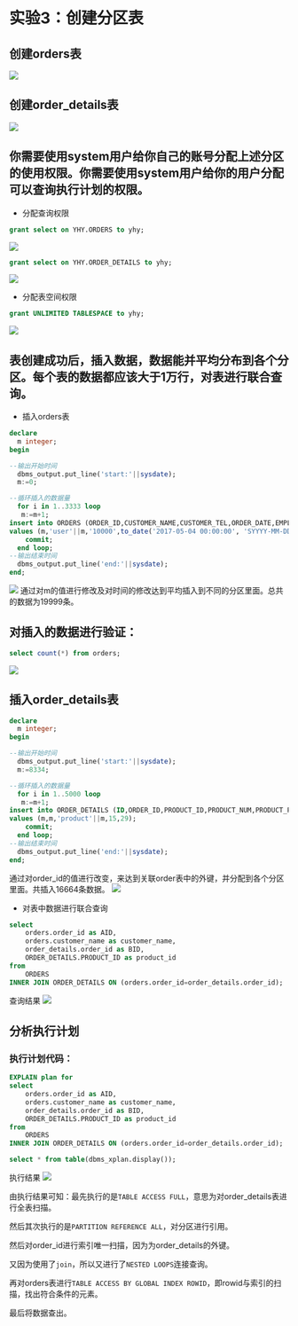 # 实验3：创建分区表

##  创建orders表
![](https://github.com/ybyhy/Oracle/blob/master/test3/1.png)

## 创建order_details表
![](https://github.com/ybyhy/Oracle/blob/master/test3/2.png)

## 你需要使用system用户给你自己的账号分配上述分区的使用权限。你需要使用system用户给你的用户分配可以查询执行计划的权限。
- 分配查询权限
```sql
grant select on YHY.ORDERS to yhy;
```
![](https://github.com/ybyhy/Oracle/blob/master/test3/3.png)
```sql
grant select on YHY.ORDER_DETAILS to yhy;
```
![](https://github.com/ybyhy/Oracle/blob/master/test3/4.png)
- 分配表空间权限
```sql
grant UNLIMITED TABLESPACE to yhy;
```
![](https://github.com/ybyhy/Oracle/blob/master/test3/5.png)

## 表创建成功后，插入数据，数据能并平均分布到各个分区。每个表的数据都应该大于1万行，对表进行联合查询。
- 插入orders表
```sql
declare 
  m integer; 
begin 

--输出开始时间 
  dbms_output.put_line('start:'||sysdate); 
  m:=0;

--循环插入的数据量 
  for i in 1..3333 loop 
   m:=m+1; 
insert into ORDERS (ORDER_ID,CUSTOMER_NAME,CUSTOMER_TEL,ORDER_DATE,EMPLOYEE_ID,DISCOUNT,TRADE_RECEIVABLE) 
values (m,'user'||m,'10000',to_date('2017-05-04 00:00:00', 'SYYYY-MM-DD HH24:MI:SS'),001,15,29);
    commit; 
  end loop; 
--输出结束时间 
  dbms_output.put_line('end:'||sysdate); 
end;
```
![](https://github.com/ybyhy/Oracle/blob/master/test3/6.png)
通过对m的值进行修改及对时间的修改达到平均插入到不同的分区里面。总共的数据为19999条。

## 对插入的数据进行验证：
```sql
select count(*) from orders;
```
![](https://github.com/ybyhy/Oracle/blob/master/test3/7.png)
## 插入order_details表
```sql
declare 
  m integer; 
begin 

--输出开始时间 
  dbms_output.put_line('start:'||sysdate); 
  m:=8334;

--循环插入的数据量 
  for i in 1..5000 loop 
   m:=m+1; 
insert into ORDER_DETAILS (ID,ORDER_ID,PRODUCT_ID,PRODUCT_NUM,PRODUCT_PRICE) 
values (m,m,'product'||m,15,29);
    commit; 
  end loop; 
--输出结束时间 
  dbms_output.put_line('end:'||sysdate); 
end;
```
通过对order_id的值进行改变，来达到关联order表中的外键，并分配到各个分区里面。共插入16664条数据。
![](https://github.com/ybyhy/Oracle/blob/master/test3/8.png)
- 对表中数据进行联合查询
```sql
select 
    orders.order_id as AID,
    orders.customer_name as customer_name,
    order_details.order_id as BID,
    ORDER_DETAILS.PRODUCT_ID as product_id
from
    ORDERS
INNER JOIN ORDER_DETAILS ON (orders.order_id=order_details.order_id);
```
查询结果
![](https://github.com/ybyhy/Oracle/blob/master/test3/9.png)
## 分析执行计划
### 执行计划代码：
```sql
EXPLAIN plan for
select 
    orders.order_id as AID,
    orders.customer_name as customer_name,
    order_details.order_id as BID,
    ORDER_DETAILS.PRODUCT_ID as product_id
from
    ORDERS
INNER JOIN ORDER_DETAILS ON (orders.order_id=order_details.order_id);

select * from table(dbms_xplan.display());
```
执行结果
![](https://github.com/ybyhy/Oracle/blob/master/test3/10.png)

由执行结果可知：最先执行的是`TABLE ACCESS FULL`，意思为对order_details表进行全表扫描。

然后其次执行的是`PARTITION REFERENCE ALL`，对分区进行引用。

然后对order_id进行索引唯一扫描，因为为order_details的外键。

又因为使用了`join`，所以又进行了`NESTED LOOPS`连接查询。

再对orders表进行`TABLE ACCESS BY GLOBAL INDEX ROWID`，即rowid与索引的扫描，找出符合条件的元素。

最后将数据查出。
